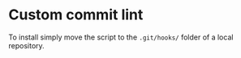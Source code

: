 # Custom commit lint

To install simply move the script to the `.git/hooks/` folder of a local repository.
